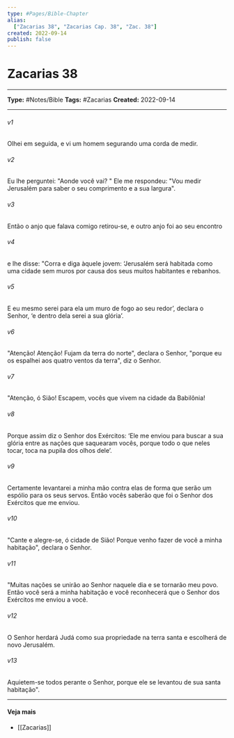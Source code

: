 ```yaml
---
type: #Pages/Bible-Chapter
alias:
  ["Zacarias 38", "Zacarias Cap. 38", "Zac. 38"]
created: 2022-09-14
publish: false
---
```


# Zacarias 38

---

**Type:** #Notes/Bible
**Tags:** #Zacarias
**Created:** 2022-09-14

---

###### v1
Olhei em seguida, e vi um homem segurando uma corda de medir.
###### v2
Eu lhe perguntei: "Aonde você vai? " Ele me respondeu: "Vou medir Jerusalém para saber o seu comprimento e a sua largura".
###### v3
Então o anjo que falava comigo retirou-se, e outro anjo foi ao seu encontro
###### v4
e lhe disse: "Corra e diga àquele jovem: ‘Jerusalém será habitada como uma cidade sem muros por causa dos seus muitos habitantes e rebanhos.
###### v5
E eu mesmo serei para ela um muro de fogo ao seu redor’, declara o Senhor, ‘e dentro dela serei a sua glória’.
###### v6
"Atenção! Atenção! Fujam da terra do norte", declara o Senhor, "porque eu os espalhei aos quatro ventos da terra", diz o Senhor.
###### v7
"Atenção, ó Sião! Escapem, vocês que vivem na cidade da Babilônia!
###### v8
Porque assim diz o Senhor dos Exércitos: ‘Ele me enviou para buscar a sua glória entre as nações que saquearam vocês, porque todo o que neles tocar, toca na pupila dos olhos dele’.
###### v9
Certamente levantarei a minha mão contra elas de forma que serão um espólio para os seus servos. Então vocês saberão que foi o Senhor dos Exércitos que me enviou.
###### v10
"Cante e alegre-se, ó cidade de Sião! Porque venho fazer de você a minha habitação", declara o Senhor.
###### v11
"Muitas nações se unirão ao Senhor naquele dia e se tornarão meu povo. Então você será a minha habitação e você reconhecerá que o Senhor dos Exércitos me enviou a você.
###### v12
O Senhor herdará Judá como sua propriedade na terra santa e escolherá de novo Jerusalém.
###### v13
Aquietem-se todos perante o Senhor, porque ele se levantou de sua santa habitação".


---

#### Veja mais

- [[Zacarias]]
